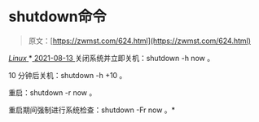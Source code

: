 <!--yml
category: 未分类
date: 0001-01-01 00:00:00
-->

# shutdown命令

> 原文：[https://zwmst.com/624.html](https://zwmst.com/624.html)

   [ *Linux* ](https://zwmst.com/linux)*[ <time datetime="2021-08-14T07:40:27+08:00"> 2021-08-13 </time> ](https://zwmst.com/624.html)  关闭系统并立即关机：shutdown -h now 。

10 分钟后关机：shutdown -h +10 。

重启：shutdown -r now 。

重启期间强制进行系统检查：shutdown -Fr now 。*